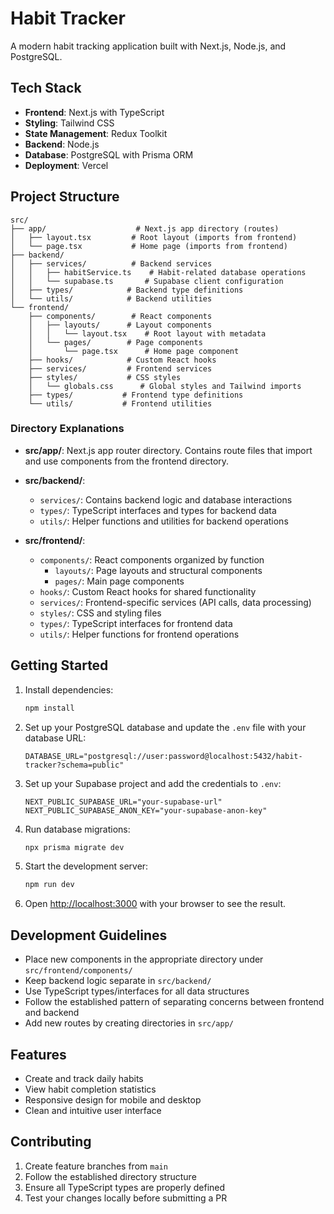 # Habit Tracker

A modern habit tracking application built with Next.js, Node.js, and PostgreSQL.

## Tech Stack

- **Frontend**: Next.js with TypeScript
- **Styling**: Tailwind CSS
- **State Management**: Redux Toolkit
- **Backend**: Node.js
- **Database**: PostgreSQL with Prisma ORM
- **Deployment**: Vercel

## Project Structure

```
src/
├── app/                    # Next.js app directory (routes)
│   ├── layout.tsx         # Root layout (imports from frontend)
│   └── page.tsx           # Home page (imports from frontend)
├── backend/
│   ├── services/          # Backend services
│   │   ├── habitService.ts    # Habit-related database operations
│   │   └── supabase.ts       # Supabase client configuration
│   ├── types/            # Backend type definitions
│   └── utils/            # Backend utilities
└── frontend/
    ├── components/        # React components
    │   ├── layouts/      # Layout components
    │   │   └── layout.tsx    # Root layout with metadata
    │   └── pages/        # Page components
    │       └── page.tsx      # Home page component
    ├── hooks/            # Custom React hooks
    ├── services/         # Frontend services
    ├── styles/           # CSS styles
    │   └── globals.css      # Global styles and Tailwind imports
    ├── types/           # Frontend type definitions
    └── utils/           # Frontend utilities
```

### Directory Explanations

- **src/app/**: Next.js app router directory. Contains route files that import and use components from the frontend directory.
  
- **src/backend/**:
  - `services/`: Contains backend logic and database interactions
  - `types/`: TypeScript interfaces and types for backend data
  - `utils/`: Helper functions and utilities for backend operations

- **src/frontend/**:
  - `components/`: React components organized by function
    - `layouts/`: Page layouts and structural components
    - `pages/`: Main page components
  - `hooks/`: Custom React hooks for shared functionality
  - `services/`: Frontend-specific services (API calls, data processing)
  - `styles/`: CSS and styling files
  - `types/`: TypeScript interfaces for frontend data
  - `utils/`: Helper functions for frontend operations

## Getting Started

1. Install dependencies:
   ```bash
   npm install
   ```

2. Set up your PostgreSQL database and update the `.env` file with your database URL:
   ```
   DATABASE_URL="postgresql://user:password@localhost:5432/habit-tracker?schema=public"
   ```

3. Set up your Supabase project and add the credentials to `.env`:
   ```
   NEXT_PUBLIC_SUPABASE_URL="your-supabase-url"
   NEXT_PUBLIC_SUPABASE_ANON_KEY="your-supabase-anon-key"
   ```

4. Run database migrations:
   ```bash
   npx prisma migrate dev
   ```

5. Start the development server:
   ```bash
   npm run dev
   ```

6. Open [http://localhost:3000](http://localhost:3000) with your browser to see the result.

## Development Guidelines

- Place new components in the appropriate directory under `src/frontend/components/`
- Keep backend logic separate in `src/backend/`
- Use TypeScript types/interfaces for all data structures
- Follow the established pattern of separating concerns between frontend and backend
- Add new routes by creating directories in `src/app/`

## Features

- Create and track daily habits
- View habit completion statistics
- Responsive design for mobile and desktop
- Clean and intuitive user interface

## Contributing

1. Create feature branches from `main`
2. Follow the established directory structure
3. Ensure all TypeScript types are properly defined
4. Test your changes locally before submitting a PR